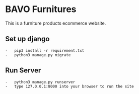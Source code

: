 # BAVO Furnitures
This is a furniture products ecommerce website.

## Set up django
    -   pip3 install -r requirement.txt
    -   python3 manage.py migrate
## Run Server
    -   python3 manage.py runserver
    -   type 127.0.0.1:8000 into your browser to run the site

